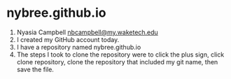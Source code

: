 # nybree.github.io

1. Nyasia Campbell nbcampbell@my.waketech.edu
2. I created my GitHub account today.
3. I have a repository named nybree.github.io
4. The steps I took to clone the repository were to click the plus sign, click clone repository, clone the repository that included my git name, then save the file. 
